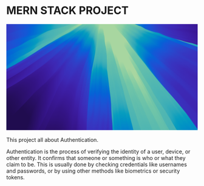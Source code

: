 #    MERN STACK PROJECT

<img src="./Wallpapers/SequoiaDark.png" >

<p>
This project all about Authentication.

 Authentication is the process of verifying the identity of a user, device, or other entity. It confirms that someone or something is who or what they claim to be. This is usually done by checking credentials like usernames and passwords, or by using other methods like biometrics or security tokens. 

</p>
